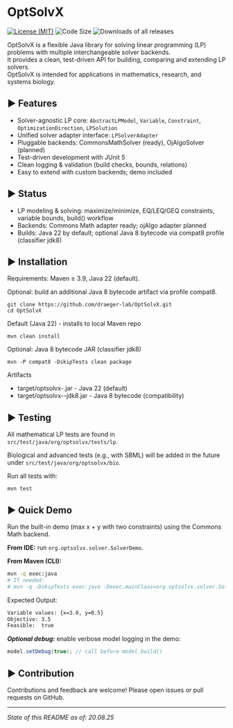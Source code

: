 # OptSolvX

<!--

Place for licenses, java links and passings. Inspired and copied from SBSCL and JSBML as an example

[![License: MIT](https://img.shields.io/badge/license-MIT-blue.svg)](LICENSE)
[![Java](https://img.shields.io/badge/Java-22-blue?logo=java&logoColor=white)](https://adoptium.net/de/temurin/releases/)
[![Build](https://github.com/draeger-lab/OptSolvX/actions/workflows/ci.yml/badge.svg)](https://github.com/draeger-lab/OptSolvX/actions)

-->

[![License (MIT)](https://img.shields.io/badge/license-MIT-blue.svg?style=plastic)](http://opensource.org/licenses/MIT)
![Code Size](https://img.shields.io/github/languages/code-size/draeger-lab/OptSolvX.svg?style=plastic)
![Downloads of all releases](https://img.shields.io/github/downloads/draeger-lab/OptSolvX/total.svg?style=plastic)

OptSolvX is a flexible Java library for solving linear programming (LP) problems with multiple interchangeable solver
backends.  
It provides a clean, test-driven API for building, comparing and extending LP solvers.  
OptSolvX is intended for applications in mathematics, research, and systems biology.


► Features
----------------------------

- Solver-agnostic LP core: `AbstractLPModel`, `Variable`, `Constraint`, `OptimizationDirection`, `LPSolution`
- Unified solver adapter interface: `LPSolverAdapter`
- Pluggable backends: CommonsMathSolver (ready), OjAlgoSolver (planned)
- Test-driven development with JUnit 5
- Clean logging & validation (build checks, bounds, relations)
- Easy to extend with custom backends; demo included

► Status
----------------------------

- LP modeling & solving: maximize/minimize, EQ/LEQ/GEQ constraints, variable bounds, build() workflow
- Backends: Commons Math adapter ready; ojAlgo adapter planned
- Builds: Java 22 by default; optional Java 8 bytecode via compat8 profile (classifier jdk8)

► Installation
----------------------------

Requirements: Maven ≥ 3.9, Java 22 (default).

Optional: build an additional Java 8 bytecode artifact via profile compat8.

```
git clone https://github.com/draeger-lab/OptSolvX.git
cd OptSolvX
```

Default (Java 22) - installs to local Maven repo

```
mvn clean install
```

Optional: Java 8 bytecode JAR (classifier jdk8)

```
mvn -P compat8 -DskipTests clean package
```

Artifacts

- target/optsolvx-<version>.jar - Java 22 (default)
- target/optsolvx-<version>-jdk8.jar - Java 8 bytecode (compatibility)

► Testing
----------------------------

All mathematical LP tests are found in `src/test/java/org/optsolvx/tests/lp`.

Biological and advanced tests (e.g., with SBML) will be added in the future under `src/test/java/org/optsolvx/bio`.

Run all tests with:

```
mvn test
```

<!--

► Getting started with OptSolvX
----------------------------

Please see the user manual at .

If you use JSBML, we encourage you to subscribe to or monitor via RSS the [jsbml-development](https://groups.google.com/forum/#!forum/jsbml-development) mailing list/web forum, where people discuss the development and use of JSBML.  Being a member of [jsbml-development](https://groups.google.com/forum/#!forum/jsbml-development) will enable you to keep in touch with the latest developments in JSBML as well as to ask questions and share your experiences with fellow developers and users of JSBML.

-->

► Quick Demo
----------------------------

Run the built-in demo (max x + y with two constraints) using the Commons Math backend.

**From IDE:** run `org.optsolvx.solver.SolverDemo`.

**From Maven (CLI):**

```bash
mvn -q exec:java
# If needed:
# mvn -q -DskipTests exec:java -Dexec.mainClass=org.optsolvx.solver.SolverDemo
```

Expected Output:

```bash
Variable values: {x=3.0, y=0.5}
Objective: 3.5
Feasible:  true
```

***Optional debug:*** enable verbose model logging in the demo:

```java
model.setDebug(true); // call before model.build()
```

► Contribution
----------------------------

Contributions and feedback are welcome! Please open issues or pull requests on GitHub.

---
*State of this README as of: 20.08.25*
